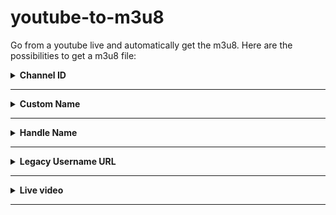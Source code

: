 # youtube-to-m3u8
Go from a youtube live and automatically get the m3u8. Here are the possibilities to get a m3u8 file:

<details>
<summary><strong>Channel ID</strong></summary>


**Source URL :** `youtube.com/channel/UCbzsECFSruRVbkhkMJB3MGQ`  
**Example URL:** `http://localhost/youtube-live/channel-id?id=UCbzsECFSruRVbkhkMJB3MGQ`

</details>
<hr>

<details>
<summary><strong>Custom Name</strong></summary>

**Source URL :** `youtube.com/c/YouTubeCreators`  
**Example URL:** `http://localhost/youtube-live/custom-name?id=YoutubeCreators`

</details>
<hr>

<details>
<summary><strong>Handle Name</strong></summary>

**Source URL :**`youtube.com/@youtubecreators`  
**Example URL:** `http://localhost/youtube-live/handle-name?id=@youtubecreators`

</details>
<hr>

<details>
<summary><strong>Legacy Username URL</strong></summary>

**Source URL :**`youtube.com/user/YouTube`  
**Example URL:** `http://localhost/youtube-live/user-name?id=YouTube`

</details>
<hr>

<details>
<summary><strong>Live video</strong></summary>

**Source URL :**`youtube.com/live/jfKfPfyJRdk` or `youtube.com/watch?v=jfKfPfyJRdk`  
**Example URL:** `http://localhost/youtube-live/video-id?id=jfKfPfyJRdk`

</details>
<hr>

